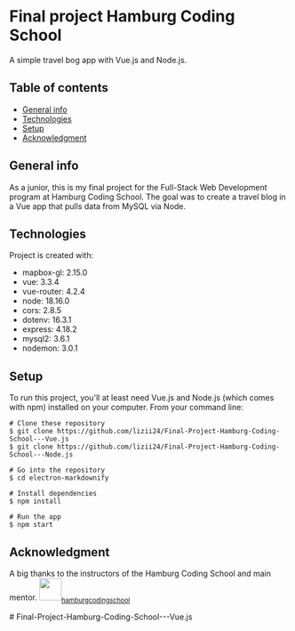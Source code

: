 #  Final project Hamburg Coding School

A simple travel bog app with Vue.js and Node.js.

##  Table of contents

- [General info](#general-info)
- [Technologies](#technologies)
- [Setup](#setup)
- [Acknowledgment](#acknowledgment)

##  General info

As a junior, this is my final project for the Full-Stack Web Development program at Hamburg Coding School.
The goal was to create a travel blog in a Vue app that pulls data from MySQL via Node.

##  Technologies

Project is created with:

- mapbox-gl: 2.15.0
- vue: 3.3.4
- vue-router: 4.2.4
- node: 18.16.0
- cors: 2.8.5
- dotenv: 16.3.1
- express: 4.18.2
- mysql2: 3.6.1
- nodemon: 3.0.1

##  Setup

To run this project, you'll at least need Vue.js and Node.js (which comes with npm) installed on your computer. From your command line:

```
# Clone these repository
$ git clone https://github.com/lizii24/Final-Project-Hamburg-Coding-School---Vue.js
$ git clone https://github.com/lizii24/Final-Project-Hamburg-Coding-School---Node.js

# Go into the repository
$ cd electron-markdownify

# Install dependencies
$ npm install

# Run the app
$ npm start
```

##  Acknowledgment
A big thanks to the instructors of the Hamburg Coding School and main mentor.
<img src="https://github.com/hamburgcodingschool.png" width="40px;" border-radius="50%"/><sub><a href="https://github.com/hamburgcodingschool">hamburgcodingschool</a></sub>


#   F i n a l - P r o j e c t - H a m b u r g - C o d i n g - S c h o o l - - - V u e . j s 
